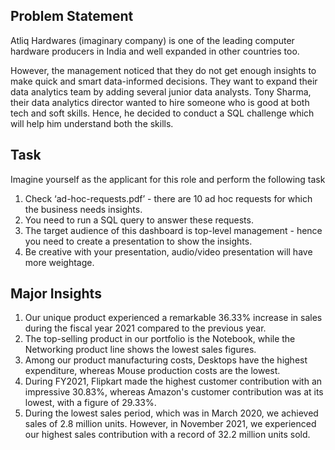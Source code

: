 
## Problem Statement
Atliq Hardwares (imaginary company) is one of the leading computer hardware producers in India and well expanded in other countries too.

However, the management noticed that they do not get enough insights to make quick and smart data-informed decisions. They want to expand their data analytics team by adding several junior data analysts. Tony Sharma, their data analytics director wanted to hire someone who is good at both tech and soft skills. Hence, he decided to conduct a SQL challenge which will help him understand both the skills.


## Task
Imagine yourself as the applicant for this role and perform the following task

1.    Check ‘ad-hoc-requests.pdf’ - there are 10 ad hoc requests for which the business needs insights.
2.    You need to run a SQL query to answer these requests. 
3.    The target audience of this dashboard is top-level management - hence you need to create a presentation to show the insights.
4.    Be creative with your presentation, audio/video presentation will have more weightage.

## Major Insights
1. Our unique product experienced a remarkable 36.33% increase in sales during the fiscal year 2021 compared to the previous year.
2. The top-selling product in our portfolio is the Notebook, while  the Networking product line shows the lowest sales figures.
3. Among our product manufacturing costs, Desktops have the  highest expenditure, whereas Mouse production costs are the  lowest.
4. During FY2021, Flipkart made the highest customer contribution  with an impressive 30.83%, whereas Amazon's customer  contribution was at its lowest, with a figure of 29.33%.
5. During the lowest sales period, which was in March 2020, we  achieved sales of 2.8 million units. However, in November 2021,  we experienced our highest sales contribution with a record of 32.2 million units sold.

